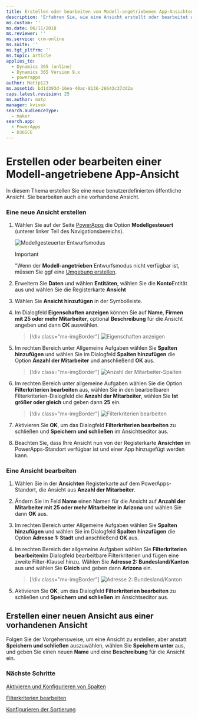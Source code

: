 ```yaml
---
title: Erstellen oder bearbeiten von Modell-angetriebenen App-Ansichten in PowerApps | MicrosoftDocs
description: 'Erfahren Sie, wie eine Ansicht erstellt oder bearbeitet wird'
ms.custom: ''
ms.date: 06/11/2018
ms.reviewer: ''
ms.service: crm-online
ms.suite: ''
ms.tgt_pltfrm: ''
ms.topic: article
applies_to:
  - Dynamics 365 (online)
  - Dynamics 365 Version 9.x
  - powerapps
author: Mattp123
ms.assetid: bd1d393d-16ea-40ac-8136-26643c37dd2a
caps.latest.revision: 25
ms.author: matp
manager: kvivek
search.audienceType:
  - maker
search.app:
  - PowerApps
  - D365CE
---
```

# <a name="create-or-edit-a-model-driven-app-view"></a>Erstellen oder bearbeiten einer Modell-angetriebene App-Ansicht

<a name="BKMK_CreatingAndEditingViews"></a>   

 In diesem Thema erstellen Sie eine neue benutzerdefinierten öffentliche Ansicht. Sie bearbeiten auch eine vorhandene Ansicht.  
  
### <a name="create-a-new-view"></a>Eine neue Ansicht erstellen  
  
1.  Wählen Sie auf der Seite [PowerApps](https://web.powerapps.com/?utm_source=padocs&utm_medium=linkinadoc&utm_campaign=referralsfromdoc) die Option **Modellgesteuert** (unterer linker Teil des Navigationsbereichs).  

    ![Modellgesteuerter Entwurfsmodus](media/model-driven-switch.png)

    > [!IMPORTANT]
    > "Wenn der **Modell-angetrieben** Entwurfsmodus nicht verfügbar ist, müssen Sie ggf eine [Umgebung erstellen](https://docs.microsoft.com/powerapps/administrator/create-environment). 

2.  Erweitern Sie **Daten** und wählen **Entitäten**, wählen Sie die **Konto**Entität aus und wählen Sie die Registerkarte **Ansicht** 

3.  Wählen Sie **Ansicht hinzufügen** in der Symbolleiste.  

4.  Im Dialogfeld **Eigenschaften anzeigen** können Sie auf **Name**, **Firmen mit 25 oder mehr Mitarbeiter**, optional **Beschreibung** für die Ansicht angeben und dann **OK** auswählen.

    > [!div class="mx-imgBorder"] 
    > ![Eigenschaften anzeigen](media/view-properties.png)
  
5.  Im rechten Bereich  unter Allgemeine Aufgaben wählen Sie **Spalten hinzufügen** und wählen Sie im Dialogfeld **Spalten hinzufügen** die Option **Anzahl der Mitarbeiter** und anschließend **OK** aus.  

    > [!div class="mx-imgBorder"] 
    > ![Anzahl der Mitarbeiter-Spalten](media/column-no-employees.png)
  
6. Im rechten Bereich unter allgemeine Aufgaben wählen Sie die Option **Filterkriterien bearbeiten** aus, wählen Sie in den bearbeitbaren Filterkriterien-Dialogfeld die **Anzahl der Mitarbeiter**, wählen Sie **Ist größer oder gleich** und geben dann **25** ein.  

    > [!div class="mx-imgBorder"] 
    > ![Filterkriterien bearbeiten](media/edit-filter-criteria.png)

7.  Aktivieren Sie **OK**, um das Dialogfeld **Filterkriterien bearbeiten** zu schließen und **Speichern und schließen** im Ansichtseditor aus.  
  
8.  Beachten Sie, dass Ihre Ansicht nun von der Registerkarte **Ansichten** im PowerApps-Standort verfügbar ist und einer App hinzugefügt werden kann.
  
### <a name="edit-a-view"></a>Eine Ansicht bearbeiten  
  
1.  Wählen Sie in der **Ansichten** Registerkarte auf dem PowerApps-Standort, die Ansicht aus **Anzahl der Mitarbeiter**.
  
2.  Ändern Sie im Feld **Name** einen Namen für die Ansicht auf **Anzahl der Mitarbeiter mit 25 oder mehr Mitarbeiter in Arizona** und wählen Sie dann **OK** aus.  

3.  Im rechten Bereich  unter Allgemeine Aufgaben wählen Sie **Spalten hinzufügen** und wählen Sie im Dialogfeld **Spalten hinzufügen** die Option **Adresse 1: Stadt** und anschließend **OK** aus.  

4. Im rechten Bereich der allgemeine Aufgaben wählen Sie **Filterkriterien bearbeiten**Im Dialogfeld bearbeitbare Filterkriterien  und fügen eine zweite Filter-Klausel hinzu. Wählen Sie **Adresse 2: Bundesland/Kanton** aus und wählen Sie **Gleich** und geben dann **Arizona** ein. 

    > [!div class="mx-imgBorder"] 
    > ![Adresse 2: Bundesland/Kanton](media/column-address-2-state.png)

5. Aktivieren Sie **OK**, um das Dialogfeld **Filterkriterien bearbeiten** zu schließen und **Speichern und schließen** im Ansichtseditor aus.  
  

## <a name="create-a-new-view-from-an-existing-view"></a>Erstellen einer neuen Ansicht aus einer vorhandenen Ansicht  
 Folgen Sie der Vorgehensweise, um eine Ansicht zu erstellen, aber anstatt **Speichern und schließen** auszuwählen, wählen Sie **Speichern unter** aus, und geben Sie einen neuen **Name** und eine **Beschreibung** für die Ansicht ein.  
 
### <a name="next-steps"></a>Nächste Schritte
[Aktivieren und Konfigurieren von Spalten](choose-and-configure-columns.md)  
  
[Filterkriterien bearbeiten](edit-filter-criteria.md)  
  
[Konfigurieren der Sortierung](configure-sorting.md)  
